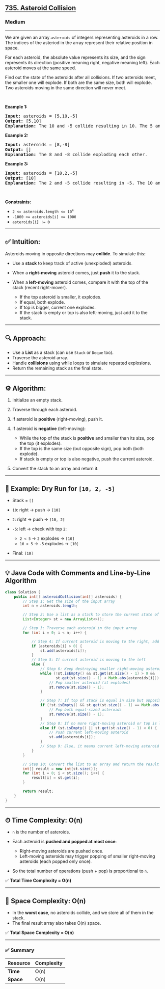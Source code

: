<h2><a href="https://leetcode.com/problems/asteroid-collision">735. Asteroid Collision</a></h2><h3>Medium</h3><hr><p>We are given an array <code>asteroids</code> of integers representing asteroids in a row. The indices of the asteriod in the array represent their relative position in space.</p>

<p>For each asteroid, the absolute value represents its size, and the sign represents its direction (positive meaning right, negative meaning left). Each asteroid moves at the same speed.</p>

<p>Find out the state of the asteroids after all collisions. If two asteroids meet, the smaller one will explode. If both are the same size, both will explode. Two asteroids moving in the same direction will never meet.</p>

<p>&nbsp;</p>
<p><strong class="example">Example 1:</strong></p>

<pre>
<strong>Input:</strong> asteroids = [5,10,-5]
<strong>Output:</strong> [5,10]
<strong>Explanation:</strong> The 10 and -5 collide resulting in 10. The 5 and 10 never collide.
</pre>

<p><strong class="example">Example 2:</strong></p>

<pre>
<strong>Input:</strong> asteroids = [8,-8]
<strong>Output:</strong> []
<strong>Explanation:</strong> The 8 and -8 collide exploding each other.
</pre>

<p><strong class="example">Example 3:</strong></p>

<pre>
<strong>Input:</strong> asteroids = [10,2,-5]
<strong>Output:</strong> [10]
<strong>Explanation:</strong> The 2 and -5 collide resulting in -5. The 10 and -5 collide resulting in 10.
</pre>

<p>&nbsp;</p>
<p><strong>Constraints:</strong></p>

<ul>
	<li><code>2 &lt;= asteroids.length &lt;= 10<sup>4</sup></code></li>
	<li><code>-1000 &lt;= asteroids[i] &lt;= 1000</code></li>
	<li><code>asteroids[i] != 0</code></li>
</ul>


---

## ✅ Intuition:

Asteroids moving in opposite directions may **collide**. To simulate this:

* Use a **stack** to keep track of active (unexploded) asteroids.
* When a **right-moving** asteroid comes, just **push** it to the stack.
* When a **left-moving** asteroid comes, compare it with the top of the stack (recent right-mover).

  * If the top asteroid is smaller, it explodes.
  * If equal, both explode.
  * If top is bigger, current one explodes.
  * If the stack is empty or top is also left-moving, just add it to the stack.

---

## 🔍 Approach:

* Use a **List** as a stack (can use `Stack` or `Deque` too).
* Traverse the asteroid array.
* Handle **collisions** using while loops to simulate repeated explosions.
* Return the remaining stack as the final state.

---

## ⚙️ Algorithm:

1. Initialize an empty stack.
2. Traverse through each asteroid.
3. If asteroid is **positive** (right-moving), push it.
4. If asteroid is **negative** (left-moving):

   * While the top of the stack is **positive** and smaller than its size, pop the top (it explodes).
   * If the top is the same size (but opposite sign), pop both (both explode).
   * If stack is empty or top is also negative, push the current asteroid.
5. Convert the stack to an array and return it.

---

## 🧠 Example: Dry Run for `[10, 2, -5]`

* Stack = `[]`
* `10`: right → push → `[10]`
* `2`: right → push → `[10, 2]`
* `-5`: left → check with top `2`:

  * `2 < 5` → `2` explodes → `[10]`
  * `10 > 5` → `-5` explodes → `[10]`
* Final: `[10]`

---

## 💡 Java Code with Comments and Line-by-Line Algorithm

```java
class Solution {
    public int[] asteroidCollision(int[] asteroids) {
        // Step 1: Get the size of the input array
        int n = asteroids.length;

        // Step 2: Use a list as a stack to store the current state of asteroids
        List<Integer> st = new ArrayList<>();

        // Step 3: Traverse each asteroid in the input array
        for (int i = 0; i < n; i++) {

            // Step 4: If current asteroid is moving to the right, add to stack
            if (asteroids[i] > 0) {
                st.add(asteroids[i]);
            } 
            // Step 5: If current asteroid is moving to the left
            else {
                // Step 6: Keep destroying smaller right-moving asteroids on top of stack
                while (!st.isEmpty() && st.get(st.size() - 1) > 0 &&
                       st.get(st.size() - 1) < Math.abs(asteroids[i])) {
                    // Pop smaller asteroid (it explodes)
                    st.remove(st.size() - 1);
                }

                // Step 7: If top of stack is equal in size but opposite direction, destroy both
                if (!st.isEmpty() && st.get(st.size() - 1) == Math.abs(asteroids[i])) {
                    // Pop both equal-sized asteroids
                    st.remove(st.size() - 1);
                } 
                // Step 8: If no more right-moving asteroid or top is left-moving, push current
                else if (st.isEmpty() || st.get(st.size() - 1) < 0) {
                    // Push current left-moving asteroid
                    st.add(asteroids[i]);
                }
                // Step 9: Else, it means current left-moving asteroid is destroyed (do nothing)
            }
        }

        // Step 10: Convert the list to an array and return the result
        int[] result = new int[st.size()];
        for (int i = 0; i < st.size(); i++) {
            result[i] = st.get(i);
        }

        return result;
    }
}
```


---

## ⏱ Time Complexity: **O(n)**

* `n` is the number of asteroids.
* Each asteroid is **pushed and popped at most once**:

  * Right-moving asteroids are pushed once.
  * Left-moving asteroids may trigger popping of smaller right-moving asteroids (each popped only once).
* So the total number of operations (push + pop) is proportional to `n`.

✅ **Total Time Complexity = O(n)**

---

## 🧠 Space Complexity: **O(n)**

* In the **worst case**, no asteroids collide, and we store all of them in the stack.
* The final result array also takes O(n) space.

✅ **Total Space Complexity = O(n)**

---

### ✅ Summary

| Resource  | Complexity |
| --------- | ---------- |
| **Time**  | O(n)       |
| **Space** | O(n)       |





